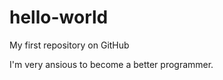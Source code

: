 hello-world
===========

My first repository on GitHub

I'm very ansious to become a better programmer.
